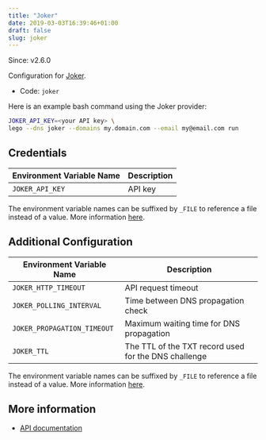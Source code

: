 ```yaml
---
title: "Joker"
date: 2019-03-03T16:39:46+01:00
draft: false
slug: joker
---
```


<!-- THIS DOCUMENTATION IS AUTO-GENERATED. PLEASE DO NOT EDIT. -->
<!-- providers/dns/joker/joker.toml -->
<!-- THIS DOCUMENTATION IS AUTO-GENERATED. PLEASE DO NOT EDIT. -->

Since: v2.6.0

Configuration for [Joker](https://joker.com).


<!--more-->

- Code: `joker`

Here is an example bash command using the Joker provider:

```bash
JOKER_API_KEY=<your API key> \
lego --dns joker --domains my.domain.com --email my@email.com run
```




## Credentials

| Environment Variable Name | Description |
|-----------------------|-------------|
| `JOKER_API_KEY` | API key |

The environment variable names can be suffixed by `_FILE` to reference a file instead of a value.
More information [here](/lego/dns/#configuration-and-credentials).


## Additional Configuration

| Environment Variable Name | Description |
|--------------------------------|-------------|
| `JOKER_HTTP_TIMEOUT` | API request timeout |
| `JOKER_POLLING_INTERVAL` | Time between DNS propagation check |
| `JOKER_PROPAGATION_TIMEOUT` | Maximum waiting time for DNS propagation |
| `JOKER_TTL` | The TTL of the TXT record used for the DNS challenge |

The environment variable names can be suffixed by `_FILE` to reference a file instead of a value.
More information [here](/lego/dns/#configuration-and-credentials).




## More information

- [API documentation](https://joker.com/faq/category/39/22-dmapi.html)

<!-- THIS DOCUMENTATION IS AUTO-GENERATED. PLEASE DO NOT EDIT. -->
<!-- providers/dns/joker/joker.toml -->
<!-- THIS DOCUMENTATION IS AUTO-GENERATED. PLEASE DO NOT EDIT. -->
